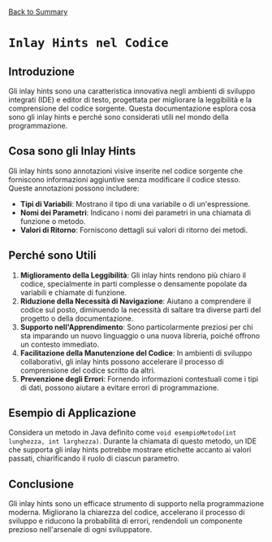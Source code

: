 [Back to Summary](../Summary.md)

# `Inlay Hints nel Codice`

## Introduzione
Gli inlay hints sono una caratteristica innovativa negli ambienti di sviluppo integrati (IDE) e editor di testo, progettata per migliorare la leggibilità e la comprensione del codice sorgente. Questa documentazione esplora cosa sono gli inlay hints e perché sono considerati utili nel mondo della programmazione.

## Cosa sono gli Inlay Hints
Gli inlay hints sono annotazioni visive inserite nel codice sorgente che forniscono informazioni aggiuntive senza modificare il codice stesso. Queste annotazioni possono includere:
- **Tipi di Variabili**: Mostrano il tipo di una variabile o di un'espressione.
- **Nomi dei Parametri**: Indicano i nomi dei parametri in una chiamata di funzione o metodo.
- **Valori di Ritorno**: Forniscono dettagli sui valori di ritorno dei metodi.

## Perché sono Utili
1. **Miglioramento della Leggibilità**: Gli inlay hints rendono più chiaro il codice, specialmente in parti complesse o densamente popolate da variabili e chiamate di funzione.
2. **Riduzione della Necessità di Navigazione**: Aiutano a comprendere il codice sul posto, diminuendo la necessità di saltare tra diverse parti del progetto o della documentazione.
3. **Supporto nell'Apprendimento**: Sono particolarmente preziosi per chi sta imparando un nuovo linguaggio o una nuova libreria, poiché offrono un contesto immediato.
4. **Facilitazione della Manutenzione del Codice**: In ambienti di sviluppo collaborativi, gli inlay hints possono accelerare il processo di comprensione del codice scritto da altri.
5. **Prevenzione degli Errori**: Fornendo informazioni contestuali come i tipi di dati, possono aiutare a evitare errori di programmazione.

## Esempio di Applicazione
Considera un metodo in Java definito come `void esempioMetodo(int lunghezza, int larghezza)`. Durante la chiamata di questo metodo, un IDE che supporta gli inlay hints potrebbe mostrare etichette accanto ai valori passati, chiarificando il ruolo di ciascun parametro.

## Conclusione
Gli inlay hints sono un efficace strumento di supporto nella programmazione moderna. Migliorano la chiarezza del codice, accelerano il processo di sviluppo e riducono la probabilità di errori, rendendoli un componente prezioso nell'arsenale di ogni sviluppatore.